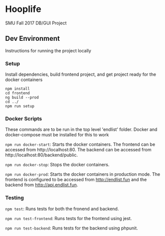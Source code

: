 # Hooplife

SMU Fall 2017 DB/GUI Project

## Dev Environment

Instructions for running the project locally

### Setup

Install dependencies, build frontend project, and get project ready for the docker containers

```
npm install
cd frontend
ng build --prod
cd ../
npm run setup
```

### Docker Scripts

These commands are to be run in the top level 'endlist' folder. Docker and docker-compose must be installed for this to work

`npm run docker-start`: Starts the docker containers. The frontend can be accessed from http://localhost:80. The backend can be accessed from http://localhost:80/backend/public.

`npm run docker-stop`: Stops the docker containers.

`npm run docker-prod`: Starts the docker containers in production mode. The frontend is configured to be accessed from http://endlist.fun and the backend from http://api.endlist.fun.

### Testing

`npm test`: Runs tests for both the fronend and backend.

`npm run test-frontend`: Runs tests for the frontend using jest.

`npm run test-backend`: Runs tests for the backend using phpunit.
